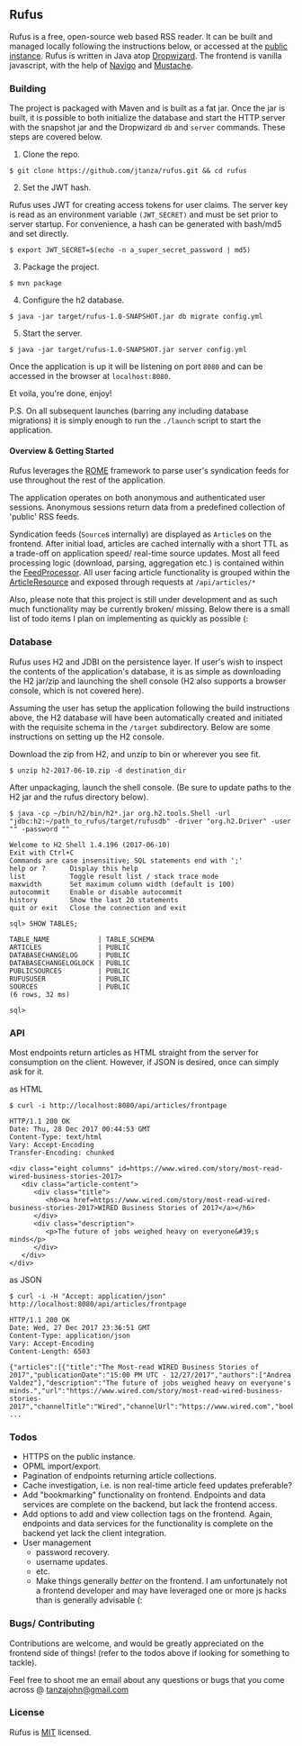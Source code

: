 ## Rufus

Rufus is a free, open-source web based RSS reader. It can be built and managed locally following the instructions below, or accessed at the [public instance](http://rufus.news/). Rufus is written in Java atop [Dropwizard](http://www.dropwizard.io/). The frontend is vanilla javascript, with the help of [Navigo](https://github.com/krasimir/navigo) and [Mustache](https://mustache.github.io/).

### Building

The project is packaged with Maven and is built as a fat jar. 
Once the jar is built, it is possible to both initialize the database and start the HTTP server with the snapshot jar and the Dropwizard `db` and `server` commands. These steps are covered below. 

1) Clone the repo.

`$ git clone https://github.com/jtanza/rufus.git && cd rufus`

2) Set the JWT hash. 

Rufus uses JWT for creating access tokens for user claims. The server key is read as an environment variable `(JWT_SECRET)` and must be set prior to server startup. For convenience, a hash can be generated with bash/md5 and set directly.

`$ export JWT_SECRET=$(echo -n a_super_secret_password | md5)`

3) Package the project.

`$ mvn package`

4) Configure the h2 database.

`$ java -jar target/rufus-1.0-SNAPSHOT.jar db migrate config.yml`

5) Start the server. 

`$ java -jar target/rufus-1.0-SNAPSHOT.jar server config.yml`

Once the application is up it will be listening on port `8080` and can be accessed in the browser at `localhost:8080`.

Et voila, you're done, enjoy!

P.S. On all subsequent launches (barring any including database migrations) it is simply enough to run the `./launch` script to start the application.

#### Overview & Getting Started
Rufus leverages the [ROME](https://rometools.github.io/rome/) framework to parse user's syndication feeds for use throughout the rest of the application.

The application operates on both anonymous and authenticated user sessions. Anonymous sessions return data from a predefined collection of 'public' RSS feeds. 

Syndication feeds (`Source`s internally) are displayed as `Article`s on the frontend. After initial load, articles are cached internally with a short TTL as a trade-off on application speed/ real-time source updates. Most all feed processing logic (download, parsing, aggregation etc.) is contained within the [FeedProcessor](/src/main/java/com/tanza/rufus/feed/FeedProcessorImpl.java). All user facing article functionality is grouped within the [ArticleResource](/src/main/java/com/tanza/rufus/resources/ArticleResource.java) and exposed through requests at `/api/articles/*`

Also, please note that this project is still under development and as such much functionality may be currently broken/ missing. Below there is a small list of todo items I plan on implementing as quickly as possible (:

### Database

Rufus uses H2 and JDBI on the persistence layer. If user's wish to inspect the contents of the application's database, it is as simple as downloading the H2 jar/zip and launching the shell console (H2 also supports a browser console, which is not covered here). 

Assuming the user has setup the application following the build instructions above, the H2 database will have been automatically created and initiated with the requisite schema in the `/target` subdirectory. Below are some instructions on setting up the H2 console. 

Download the zip from H2, and unzip to bin or wherever you see fit. 

`$ unzip h2-2017-06-10.zip -d destination_dir`

After unpackaging, launch the shell console. (Be sure to update paths to the H2 jar and the rufus directory below).

```
$ java -cp ~/bin/h2/bin/h2*.jar org.h2.tools.Shell -url "jdbc:h2:~/path_to_rufus/target/rufusdb" -driver "org.h2.Driver" -user "" -password ""

Welcome to H2 Shell 1.4.196 (2017-06-10)
Exit with Ctrl+C
Commands are case insensitive; SQL statements end with ';'
help or ?      Display this help
list           Toggle result list / stack trace mode
maxwidth       Set maximum column width (default is 100)
autocommit     Enable or disable autocommit
history        Show the last 20 statements
quit or exit   Close the connection and exit

sql> SHOW TABLES;

TABLE_NAME            | TABLE_SCHEMA
ARTICLES              | PUBLIC
DATABASECHANGELOG     | PUBLIC
DATABASECHANGELOGLOCK | PUBLIC
PUBLICSOURCES         | PUBLIC
RUFUSUSER             | PUBLIC
SOURCES               | PUBLIC
(6 rows, 32 ms)

sql>
```

### API
Most endpoints return articles as HTML straight from the server for consumption on the client. However, if JSON is desired, once can simply ask for it.

as HTML

```
$ curl -i http://localhost:8080/api/articles/frontpage

HTTP/1.1 200 OK
Date: Thu, 28 Dec 2017 00:44:53 GMT
Content-Type: text/html
Vary: Accept-Encoding
Transfer-Encoding: chunked

<div class="eight columns" id=https://www.wired.com/story/most-read-wired-business-stories-2017>
   <div class="article-content">
      <div class="title">
         <h6><a href=https://www.wired.com/story/most-read-wired-business-stories-2017>WIRED Business Stories of 2017</a></h6>
      </div>
      <div class="description">
         <p>The future of jobs weighed heavy on everyone&#39;s minds</p>
      </div>
   </div>
</div>
```
as JSON
```
$ curl -i -H "Accept: application/json" http://localhost:8080/api/articles/frontpage

HTTP/1.1 200 OK
Date: Wed, 27 Dec 2017 23:36:51 GMT
Content-Type: application/json
Vary: Accept-Encoding
Content-Length: 6503

{"articles":[{"title":"The Most-read WIRED Business Stories of 2017","publicationDate":"15:00 PM UTC - 12/27/2017","authors":["Andrea Valdez"],"description":"The future of jobs weighed heavy on everyone's minds.","url":"https://www.wired.com/story/most-read-wired-business-stories-2017","channelTitle":"Wired","channelUrl":"https://www.wired.com","bookmark":false}, ...
```

### Todos
* HTTPS on the public instance.
* OPML import/export.
* Pagination of endpoints returning article collections.
* Cache investigation, i.e. is non real-time article feed updates preferable?
* Add "bookmarking" functionality on frontend. Endpoints and data services are complete on the backend, but lack the frontend access.
* Add options to add and view collection tags on the frontend. Again, endpoints and data services for the functionality is complete on the backend yet lack the client integration. 
* User management
  * password recovery.
  * username updates.
  * etc.
  * Make things generally _better_ on the frontend. I am unfortunately not a frontend developer and may have leveraged one or more js hacks than is generally advisable (:

### Bugs/ Contributing
Contributions are welcome, and would be greatly appreciated on the frontend side of things! (refer to the todos above if looking for something to tackle).

Feel free to shoot me an email about any questions or bugs that you come across @ tanzajohn@gmail.com

### License
Rufus is [MIT](https://github.com/jtanza/rufus/blob/master/LICENSE.txt) licensed.
